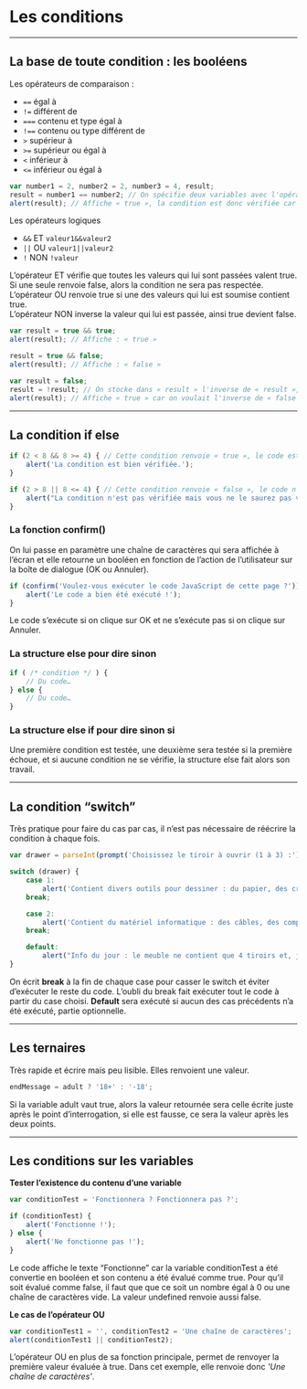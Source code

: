 # Les conditions

----

## La base de toute condition : les booléens
Les opérateurs de comparaison :
- `==` égal à
- `!=` différent de
- `===` contenu et type égal à
- `!==` contenu ou type différent de
- `>` supérieur à
- `>=` supérieur ou égal à
- `<` inférieur à
- `<=` inférieur ou égal à

```javascript
var number1 = 2, number2 = 2, number3 = 4, result;
result = number1 == number2; // On spécifie deux variables avec l'opérateur de comparaison entre elles
alert(result); // Affiche « true », la condition est donc vérifiée car les deux variables contiennent bien la même valeur
```
Les opérateurs logiques
- `&&` ET `valeur1&&valeur2`
- `||` OU `valeur1||valeur2`
- `!` NON `!valeur`

L’opérateur ET vérifie que toutes les valeurs qui lui sont passées valent true. Si une seule renvoie false, alors la condition ne sera pas respectée.  
L’opérateur OU renvoie true si une des valeurs qui lui est soumise contient true.  
L’opérateur NON inverse la valeur qui lui est passée, ainsi true devient false.
```javascript
var result = true && true;
alert(result); // Affiche : « true »

result = true && false;
alert(result); // Affiche : « false »

var result = false;
result = !result; // On stocke dans « result » l'inverse de « result », c'est parfaitement possible
alert(result); // Affiche « true » car on voulait l'inverse de « false »
```

----

## La condition if else
```javascript
if (2 < 8 && 8 >= 4) { // Cette condition renvoie « true », le code est donc exécuté
    alert('La condition est bien vérifiée.');
}

if (2 > 8 || 8 <= 4) { // Cette condition renvoie « false », le code n'est donc pas exécuté
    alert("La condition n'est pas vérifiée mais vous ne le saurez pas vu que ce code ne s'exécute pas.");
}
```
### La fonction confirm()
On lui passe en paramètre une chaîne de caractères qui sera affichée à l’écran et elle retourne un booléen en fonction de l’action de l’utilisateur sur la boîte de dialogue (OK ou Annuler).
```javascript
if (confirm('Voulez-vous exécuter le code JavaScript de cette page ?')) {
    alert('Le code a bien été exécuté !');
}
```
Le code s’exécute si on clique sur OK et ne s’exécute pas si on clique sur Annuler.

### La structure else pour dire sinon
```javascript
if ( /* condition */ ) {
    // Du code…
} else {
    // Du code…
}
```
### La structure else if pour dire sinon si
Une première condition est testée, une deuxième sera testée si la première échoue, et si aucune condition ne se vérifie, la structure else fait alors son travail.

----

## La condition “switch”
Très pratique pour faire du cas par cas, il n’est pas nécessaire de réécrire la condition à chaque fois.
```javascript
var drawer = parseInt(prompt('Choisissez le tiroir à ouvrir (1 à 3) :'));

switch (drawer) {
    case 1:
        alert('Contient divers outils pour dessiner : du papier, des crayons, etc.');
    break;

    case 2:
        alert('Contient du matériel informatique : des câbles, des composants, etc.');
    break;

    default:
        alert("Info du jour : le meuble ne contient que 4 tiroirs et, jusqu'à preuve du contraire, les tiroirs négatifs n'existent pas.");
}
```
On écrit **break** à la fin de chaque case pour casser le switch et éviter d’exécuter le reste du code. L’oubli du break fait exécuter tout le code à partir du case choisi.
**Default** sera exécuté si aucun des cas précédents n’a été exécuté, partie optionnelle.

----

## Les ternaires
Très rapide et écrire mais peu lisible. Elles renvoient une valeur.
```javascript
endMessage = adult ? '18+' : '-18';
```
Si la variable adult vaut true, alors la valeur retournée sera celle écrite juste après le point d’interrogation, si elle est fausse, ce sera la valeur après les deux points.

----

## Les conditions sur les variables
**Tester l’existence du contenu d’une variable**
```javascript
var conditionTest = 'Fonctionnera ? Fonctionnera pas ?';

if (conditionTest) {
    alert('Fonctionne !');
} else {
    alert('Ne fonctionne pas !');
}
```
Le code affiche le texte “Fonctionne” car la variable conditionTest a été convertie en booléen et son contenu a été évalué comme true. Pour qu’il soit évalué comme false, il faut que que ce soit un nombre égal à 0 ou une chaîne de caractères vide. La valeur undefined renvoie aussi false.

**Le cas de l’opérateur OU**
```javascript
var conditionTest1 = '', conditionTest2 = 'Une chaîne de caractères';
alert(conditionTest1 || conditionTest2);
```
L’opérateur OU en plus de sa fonction principale, permet de renvoyer la première valeur évaluée à true. Dans cet exemple, elle renvoie donc *'Une chaîne de caractères'*.
